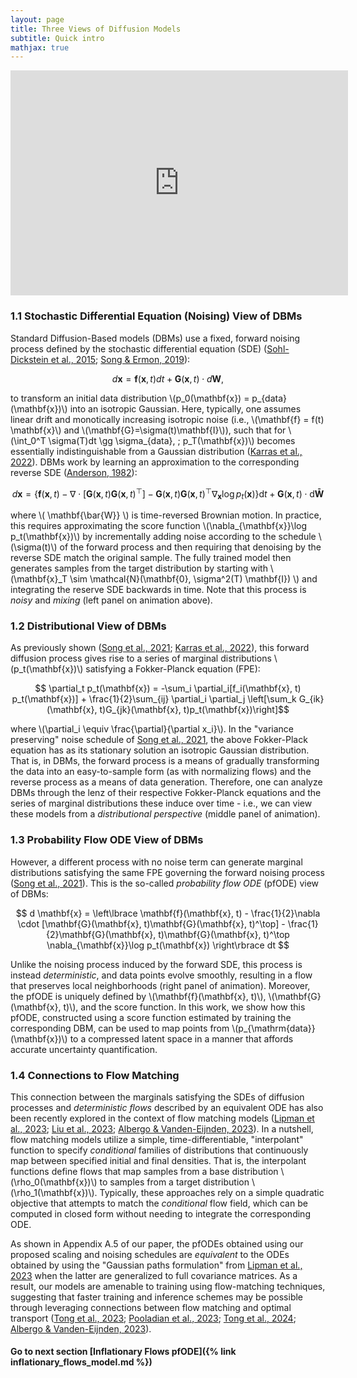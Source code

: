 ```yaml
---
layout: page
title: Three Views of Diffusion Models
subtitle: Quick intro 
mathjax: true
---
```


<center><iframe height="360" width="540" src="https://warpwire.duke.edu/w/C14IAA/" frameborder="0" scrolling="0" allow="autoplay *; encrypted-media *; fullscreen *; picture-in-picture *;" allowfullscreen></iframe></center>

<!--- <p><video muted autoplay controls loop="loop" width="768" height="512" >
  <source src="https://warpwire.duke.edu/w/C14IAA/" type="video/mp4">
</video></p>  --->

<!--- Of note, I need to fix the margins of this video to make it have less white space --> 
<!--- <center><strong><font size="+2"><p>
  <em> Animations showcasing 3 different views of DBMS</em>
</p></strong></center></font> ---> 


### 1.1 Stochastic Differential Equation (Noising) View of DBMs

Standard Diffusion-Based models (DBMs) use a fixed, forward noising process defined 
by the stochastic differential equation (SDE) ([Sohl-Dickstein et al., 2015](https://arxiv.org/pdf/1503.03585); [Song & Ermon, 2019](https://arxiv.org/pdf/1907.05600)): 

$$ d \mathbf{x} = \mathbf{f}(\mathbf{x}, t) dt + \mathbf{G}(\mathbf{x}, t) \cdot d \mathbf{W}, $$

to transform an initial data distribution \\(p_0(\mathbf{x}) = p_{data}(\mathbf{x})\\) into an isotropic Gaussian. Here, 
typically, one assumes linear drift and monotically increasing isotropic noise  (i.e., \\(\mathbf{f} = f(t) \mathbf{x}\\) 
and \\(\mathbf{G}=\sigma(t)\mathbf{I}\\)), such that  for \\(\int_0^T \sigma(T)dt \gg \sigma_{data}, \; p_T(\mathbf{x})\\) 
becomes essentially indistinguishable from a Gaussian distribution ([Karras et al., 2022](https://arxiv.org/pdf/2206.00364)). 
DBMs work by learning an approximation to the 
corresponding reverse SDE ([Anderson, 1982](https://pdf.sciencedirectassets.com/271499/1-s2.0-S0304414900X01883/1-s2.0-0304414982900515/main.pdf?X-Amz-Security-Token=IQoJb3JpZ2luX2VjEGcaCXVzLWVhc3QtMSJHMEUCIQCdPMW8lwVmUmg%2FUbOsuCa4sj3mSVpiYrQFjF%2BNBiu2owIgD8lLoOCOqcBqHZrRqRTBVVGdjlJ%2FcdhGZf9B3QbaYWIqvAUI7%2F%2F%2F%2F%2F%2F%2F%2F%2F%2F%2FARAFGgwwNTkwMDM1NDY4NjUiDItfFx5kNK4oUelAGiqQBaW3FLfACTS%2B06TCC8TRuCjQpat9jSrX%2FS6lIVHfsUmdpimaxhTQaUz%2B0uYGl6283rUBRe4BEB1pw78hK160z6qxC8qaZPOegZ3iWM4pC0oRdvjsfpDVrOjzYu%2F0iuvkFO09313OlJku7LZkl2IbzbuKg5FDhrwbesGUpcPAqIMnGLwjR361%2FIYHGGtI1r2%2BozGQor4e4gL7ukeoqcoF%2FJbdF9bLZjCxJ9Z8bAcOf5o4rG%2BbuGYMicL9R%2BFeITBIhQvjb3tKk8TAM4%2BrWDQxHNMqFxbGzhQSnPsNcgTnmMUsuagE%2F3PrMgIIhEpax6CTH6%2BzrPIYfmyJrtO0nvVq6To%2BNdZSZejqIHnQ7%2Fhe1yl9iw2B%2F%2B%2FBL7sLI4oVvEdIu8g10k4828caQ1A3VQcYwFb6OSkgWZxhexgyM7%2F2%2FeMmMj63f%2FU%2B36cJxL0LDtpCtm1d5j%2FHu6ilqhYK6b2KUradboSFsJkBtFDb2nSpi9id%2FV5iP35pNz8RWOrK24uVN2kURztFPxhKg934BVMV%2Bq4LfvOSOlALLBGY%2FARZpvLmaD%2B%2BelN850UrF6LFRLAwmZYiCz7L4lHtPNyAIsynD%2FwDQL5QB9VaUbpRgcCkRrioBvML35lf36jJj%2FXoi%2BHvp%2Fu2rtsuNGxLhVhZGa4qOhnMXTWOsevwTi%2BEDmoN96Wz8EaAayZAkPWbgRsOuRBWdw8Qdo0caJGrVVdun9w3ZQQl53ugtu1wknvYkYXCY4rxc0HEKJXx47iSAb4nLgmhpNMDSLHMxtN04XITZZUxCXFXqrHrxsHkYMVxuC8jzTAlQHKj%2B7pMJuUNMSxCyoDAx3xGHEc1arjGQs6zR5V9LVceAmcq0dx91kTeyeXcTsQNMJ2ujLMGOrEBdXeQyP9YylrylmcPHI0%2BNxmLfJFxnN2hWyFyxLnby8oDOnM5X7c7DeYy2t2IbFgGHQnkQntunsHQIfVFiTgRxbO%2B7HhNj1Vh5VDMKqKReTjYtRgBLg9Kdj%2BqNMSBqesm600%2B%2ByebkY35qMDUYafExM0rLn7WVtveAJLYI42Cz8oyjhww7Z5gS58NwBOaLYzmzVmabkpC%2FpX8nzHstTRPtAov8KWjlSEF%2FCLXOeSOmUyA&X-Amz-Algorithm=AWS4-HMAC-SHA256&X-Amz-Date=20240607T151658Z&X-Amz-SignedHeaders=host&X-Amz-Expires=300&X-Amz-Credential=ASIAQ3PHCVTYRST24CN6%2F20240607%2Fus-east-1%2Fs3%2Faws4_request&X-Amz-Signature=d4d4db0ac1fd3e103ef523ea2ae4d3fc7e5a5b87f23fdaa71043f41d0a90b7c9&hash=593b87b468bd6db6d0ac854749254fe568dced546d10680360ec88d083a52fc5&host=68042c943591013ac2b2430a89b270f6af2c76d8dfd086a07176afe7c76c2c61&pii=0304414982900515&tid=spdf-734c6496-4da1-4c0a-bf74-1e2d2a6a6d31&sid=ec9540576e8661426f0986b-b9a7980851b7gxrqa&type=client&tsoh=d3d3LnNjaWVuY2VkaXJlY3QuY29t&ua=0f15595651515602505759&rr=89019b3689840cb5&cc=us)): 

$$ d \mathbf{x} = \lbrace \mathbf{f}(\mathbf{x}, t) - \nabla \cdot [\mathbf{G}(\mathbf{x}, t)\mathbf{G}(\mathbf{x}, t)^\top] - \mathbf{G}(\mathbf{x}, t)\mathbf{G}(\mathbf{x}, t)^\top \nabla_{\mathbf{x}}\log p_t(\mathbf{x}) \rbrace \mathrm{d}t + \mathbf{G}(\mathbf{x}, t) \cdot \mathrm{d}\mathbf{\bar{W}} $$

where \\( \mathbf{\bar{W}} \\) is time-reversed Brownian motion. 
In practice, this requires approximating the score function \\(\nabla_{\mathbf{x}}\log p_t(\mathbf{x})\\) 
by incrementally adding noise according to the schedule \\(\sigma(t)\\) of the forward process and then requiring that denoising by 
the reverse SDE match the original sample. The fully trained model then generates samples from the target distribution 
by starting with \\(\mathbf{x}_T \sim \mathcal{N}(\mathbf{0}, \sigma^2(T) \mathbf{I}) \\) and integrating the reserve SDE backwards in time.
Note that this process is <em> noisy </em> and <em> mixing </em> (left panel on animation above). 


### 1.2 Distributional View of DBMs
As previously shown ([Song et al., 2021](https://arxiv.org/pdf/2011.13456); [Karras et al., 2022](https://arxiv.org/pdf/2206.00364)), this forward diffusion process gives rise to a series of marginal distributions 
\\(p_t(\mathbf{x})\\) satisfying a Fokker-Planck equation (FPE): 

$$ \partial_t p_t(\mathbf{x}) = -\sum_i \partial_i[f_i(\mathbf{x}, t) p_t(\mathbf{x})] + \frac{1}{2}\sum_{ij} \partial_i \partial_j \left[\sum_k G_{ik}(\mathbf{x}, t)G_{jk}(\mathbf{x}, t)p_t(\mathbf{x})\right]$$

where \\(\partial_i \equiv \frac{\partial}{\partial x_i}\\). In the "variance preserving" noise schedule of  [Song et al., 2021](https://arxiv.org/pdf/2011.13456), 
the above Fokker-Plack equation has as its stationary solution an isotropic Gaussian distribution. 
That is, in DBMs, the forward process is a means of gradually transforming the data into an easy-to-sample form (as with normalizing flows) 
and the reverse process as a means of data generation. 
Therefore, one can analyze DBMs through the lenz of their respective Fokker-Planck equations and the series of marginal distributions 
these induce over time - i.e., we can view these models from a <em> distributional perspective</em> (middle panel of animation). 

### 1.3 Probability Flow ODE View of DBMs

However, a different process with no noise term can generate marginal distributions satisfying the same FPE governing 
the forward noising process ([Song et al., 2021](https://arxiv.org/pdf/2011.13456)). This is the so-called <em>probability flow ODE</em> (pfODE) view of DBMs:

$$  d \mathbf{x} = \left\lbrace \mathbf{f}(\mathbf{x}, t) - \frac{1}{2}\nabla \cdot [\mathbf{G}(\mathbf{x}, t)\mathbf{G}(\mathbf{x}, t)^\top] - \frac{1}{2}\mathbf{G}(\mathbf{x}, t)\mathbf{G}(\mathbf{x}, t)^\top \nabla_{\mathbf{x}}\log p_t(\mathbf{x}) \right\rbrace dt $$ 

Unlike the noising process induced by the forward SDE, this process is instead <em>deterministic</em>, 
and data points evolve smoothly, resulting in a flow that preserves local neighborhoods (right panel of animation).
Moreover, the pfODE is uniquely defined by \\(\mathbf{f}(\mathbf{x}, t)\\), \\(\mathbf{G}(\mathbf{x}, t)\\), 
and the score function. In this work, we show how this pfODE, constructed using a score function estimated by training the corresponding DBM, 
can be used to map points from \\(p_{\mathrm{data}}(\mathbf{x})\\) to a compressed latent space in a manner that affords accurate uncertainty quantification.

### 1.4 Connections to Flow Matching 

This connection between the marginals satisfying the SDEs of diffusion processes and <em>deterministic flows</em> described by an equivalent ODE 
has also been recently explored in the context of flow matching models ([Lipman et al., 2023](https://arxiv.org/pdf/2210.02747); [Liu et al., 2023](https://arxiv.org/pdf/2209.03003); [Albergo & Vanden-Eijnden, 2023](https://arxiv.org/pdf/2209.15571)).
In a nutshell, flow matching models utilize a simple, time-differentiable, "interpolant" function to specify <em>conditional</em> families of distributions 
that continuously map between specified initial and final densities. That is, the interpolant functions define flows that map samples from a base 
distribution \\(\rho_0(\mathbf{x})\\) to samples from a target distribution \\(\rho_1(\mathbf{x})\\). Typically, these approaches rely on a simple quadratic objective 
that attempts to match the <em>conditional</em> flow field, which can be computed in closed form without needing to integrate the corresponding ODE. 


As shown in Appendix A.5 of our paper, the pfODEs obtained using our proposed scaling and noising schedules are <em>equivalent</em> to the ODEs obtained by 
using the "Gaussian paths formulation" from [Lipman et al., 2023](https://arxiv.org/pdf/2210.02747) when the latter are generalized to full covariance matrices. 
As a result, our models are amenable to training using flow-matching techniques, suggesting that faster training and inference schemes may be possible through 
leveraging connections between flow matching and optimal transport 
([Tong et al., 2023](https://arxiv.org/pdf/2302.00482); [Pooladian et al., 2023](https://arxiv.org/pdf/2304.14772); [Tong et al., 2024](https://arxiv.org/pdf/2307.03672); [Albergo & Vanden-Eijnden, 2023](https://arxiv.org/pdf/2209.15571)).



#### Go to next section [Inflationary Flows pfODE]({% link inflationary_flows_model.md %})
